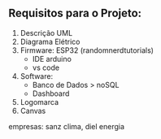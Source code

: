 ## Requisitos para o Projeto:

1. Descrição UML
2.  Diagrama Elétrico
3.  Firmware: ESP32 (randomnerdtutorials)
	- IDE arduino
	- vs code
4. Software: 
	- Banco de Dados > noSQL
	- Dashboard
5. Logomarca
6.  Canvas


empresas: sanz clima, diel energia
